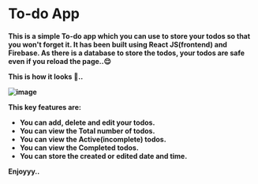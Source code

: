 # To-do App

<h4> <b> This is a simple To-do app which you can use to store your todos so that you won't forget it. It has been built using React JS(frontend) and Firebase. As there is a database to store the todos, your todos are safe even if you reload the page..😌

This is how it looks 🤩..
  
 ![image](https://user-images.githubusercontent.com/92244286/223183046-618070ff-b92e-4376-add4-c9a91854c616.png)

  This key features are:
  - You can add, delete and edit your todos.
  - You can view the Total number of todos.
  - You can view the Active(incomplete) todos.
  - You can view the Completed todos.
  - You can store the created or edited date and time.
  
 
Enjoyyy..
